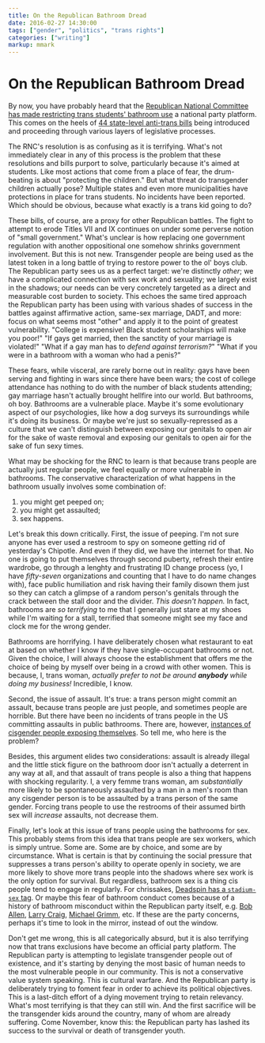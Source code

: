 ```yaml
---
title: On the Republican Bathroom Dread
date: 2016-02-27 14:30:00
tags: ["gender", "politics", "trans rights"]
categories: ["writing"]
markup: mmark
---
```


# On the Republican Bathroom Dread

By now, you have probably heard that the [Republican National Committee has made restricting trans students' bathroom use](http://www.advocate.com/transgender/2016/2/25/republican-national-committee-endorses-anti-trans-bathroom-bills) a national party platform. This comes on the heels of [44 state-level anti-trans bills](http://www.bustle.com/articles/143574-the-number-of-anti-lgbt-bills-in-america-reached-a-record-high-last-year-just-in-case) being introduced and proceeding through various layers of legislative processes.

The RNC's resolution is as confusing as it is terrifying. What's not immediately clear in any of this process is the problem that these resolutions and bills purport to solve, particularly because it's aimed at students. Like most actions that come from a place of fear, the drum-beating is about "protecting the children." But what threat do transgender children actually pose? Multiple states and even more municipalities have protections in place for trans students. No incidents have been reported. Which should be obvious, because what exactly is a trans kid going to do?

These bills, of course, are a proxy for other Republican battles. The fight to attempt to erode Titles VII and IX continues on under some perverse notion of "small government." What's unclear is how replacing one government regulation with another oppositional one somehow shrinks government involvement. But this is not new. Transgender people are being used as the latest token in a long battle of trying to restore power to the ol' boys club. The Republican party sees us as a perfect target: we're distinctly _other_; we have a complicated connection with sex work and sexuality; we largely exist in the shadows; our needs can be very concretely targeted as a direct and measurable cost burden to society. This echoes the same tired approach the Republican party has been using with various shades of success in the battles against affirmative action, same-sex marriage, DADT, and more: focus on what seems most "other" and apply it to the point of greatest vulnerability. "College is expensive! Black student scholarships will make you poor!" "If gays get married, then the sanctity of your marriage is violated!" "What if a gay man has to _defend against terrorism?_" "What if you were in a bathroom with a woman who had a penis?"

These fears, while visceral, are rarely borne out in reality: gays have been serving and fighting in wars since there have been wars; the cost of college attendance has nothing to do with the number of black students attending; gay marriage hasn't actually brought hellfire into our world. But bathrooms, oh boy. Bathrooms are a vulnerable place. Maybe it's some evolutionary aspect of our psychologies, like how a dog surveys its surroundings while it's doing its business. Or maybe we're just so sexually-repressed as a culture that we can't distinguish between exposing our genitals to open air for the sake of waste removal and exposing our genitals to open air for the sake of fun sexy times.

What may be shocking for the RNC to learn is that because trans people are actually just regular people, we feel equally or more vulnerable in bathrooms. The conservative characterization of what happens in the bathroom usually involves some combination of:

1. you might get peeped on;
2. you might get assaulted;
3. sex happens.

Let's break this down critically. First, the issue of peeping. I'm not sure anyone has ever used a restroom to spy on someone getting rid of yesterday's Chipotle. And even if they did, we have the internet for that. No one is going to put themselves through second puberty, refresh their entire wardrobe, go through a lenghty and frustrating ID change process (yo, I have _fifty-seven_ organizations and counting that I have to do name changes with), face public humiliation and risk having their family disown them just so they can catch a glimpse of a random person's genitals through the crack between the stall door and the divider. _This doesn't happen._ In fact, bathrooms are _so terrifying_ to me that I generally just stare at my shoes while I'm waiting for a stall, terrified that someone might see my face and clock me for the wrong gender.

Bathrooms are horrifying. I have deliberately chosen what restaurant to eat at based on whether I know if they have single-occupant bathrooms or not. Given the choice, I will always choose the establishment that offers me the choice of being by myself over being in a crowd with other women. This is because, I, trans woman, _actually prefer to not be around **anybody** while doing my business!_ Incredible, I know.

Second, the issue of assault. It's true: a trans person might commit an assault, because trans people are just people, and sometimes people are horrible. But there have been no incidents of trans people in the US committing assaults in public bathrooms. There are, however, [instances of cisgender people exposing themselves](http://www.cnsnews.com/blog/eric-scheiner/man-womens-room-cites-transgender-rule). So tell me, who here is the problem?

Besides, this argument elides two considerations: assault is already illegal and the little stick figure on the bathroom door isn't actually a deterrent in any way at all, and that assault of trans people is also a thing that happens with shocking regularity. I, a very femme trans woman, am _substantially_ more likely to be spontaneously assaulted by a man in a men's room than any cisgender person is to be assaulted by a trans person of the same gender. Forcing trans people to use the restrooms of their assumed birth sex will _increase_ assaults, not decrease them.

Finally, let's look at this issue of trans people using the bathrooms for sex. This probably stems from this idea that trans people are sex workers, which is simply untrue. Some are. Some are by choice, and some are by circumstance. What is certain is that by continuing the social pressure that suppresses a trans person's ability to operate openly in society, we are more likely to shove more trans people into the shadows where sex work is the only option for survival. But regardless, bathroom sex is a thing cis people tend to engage in regularly. For chrissakes, [Deadspin has a `stadium-sex` tag](http://deadspin.com/tag/stadium-sex). Or maybe this fear of bathroom conduct comes because of a history of bathroom misconduct within the Republican party itself, e.g. [Bob Allen][1], [Larry Craig](https://en.wikipedia.org/wiki/Larry_Craig_scandal), [Michael Grimm](http://nypost.com/2013/10/15/us-rep-grimm-gal-pal-disappear-into-bar-bathroom-for-17-minutes/), etc. If these are the party concerns, perhaps it's time to look in the mirror, instead of out the window.

Don't get me wrong, this is all categorically absurd, but it is also terrifying now that trans exclusions have become an official party platform. The Republican party is attempting to legislate transgender people out of existence, and it's starting by denying the most basic of human needs to the most vulnerable people in our community. This is not a conservative value system speaking. This is cultural warfare. And the Republican party is deliberately trying to foment fear in order to achieve its political objectives. This is a last-ditch effort of a dying movement trying to retain relevancy. What's most terrifying is that they can still win. And the first sacrifice will be the transgender kids around the country, many of whom are already suffering. Come November, know this: the Republican party has lashed its success to the survival or death of transgender youth.

  [1]: https://en.wikipedia.org/wiki/Bob_Allen_(Florida_politician)
